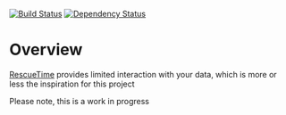 [![Build Status](https://travis-ci.org/akilman/rescue-time-export.svg?branch=master)](https://travis-ci.org/akilman/rescue-time-export)
[![Dependency Status](https://www.versioneye.com/user/projects/54182fdf54ffbd8b43000055/badge.svg?style=flat)](https://www.versioneye.com/user/projects/54182fdf54ffbd8b43000055)


Overview
========
[RescueTime](https://www.rescuetime.com) provides limited interaction with your data, which is more or less the inspiration for this project

Please note, this is a work in progress
